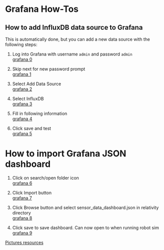 # Grafana How-Tos

## How to add InfluxDB data source to Grafana

This is automatically done, but you can add a new data source with the following steps:  

1. Log into Grafana with username `admin` and password `admin`  
[grafana 0](https://github.com/alisonbelow/closed_loop_robot_sim/docs/grafana0.png)

2. Skip next for new password prompt  
[grafana 1](https://github.com/alisonbelow/closed_loop_robot_sim/docs/grafana1.png)

3. Select Add Data Source  
[grafana 2](https://github.com/alisonbelow/closed_loop_robot_sim/docs/grafana2.png)

4. Select InfluxDB  
[grafana 3](https://github.com/alisonbelow/closed_loop_robot_sim/docs/grafana3.png)

5. Fill in following information  
[grafana 4](https://github.com/alisonbelow/closed_loop_robot_sim/docs/grafana4.png)

6. Click save and test  
[grafana 5](https://github.com/alisonbelow/closed_loop_robot_sim/docs/grafana5.png)

# How to import Grafana JSON dashboard

1. Click on search/open folder icon  
[grafana 6](https://github.com/alisonbelow/closed_loop_robot_sim/docs/grafana6.png)  

2. Click Import button  
[grafana 7](https://github.com/alisonbelow/closed_loop_robot_sim/docs/grafana7.png)

3. Click Browse button and select sensor_data_dashboard.json in relativity directory  
[grafana 8](https://github.com/alisonbelow/closed_loop_robot_sim/docs/grafana8.png)

4. Click save to save dashboard. Can now open to when running robot sim  
[grafana 9](https://github.com/alisonbelow/closed_loop_robot_sim/docs/grafana9.png)

[Pictures resources](https://grafana.com/docs/features/export_import/)